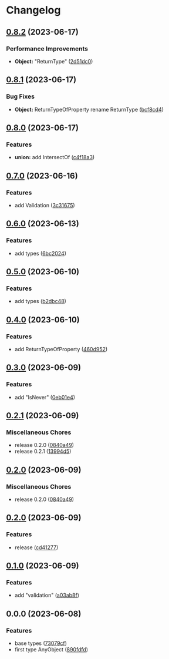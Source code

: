 # Changelog

## [0.8.2](https://github.com/missannil/hry-types/compare/v0.8.1...v0.8.2) (2023-06-17)


### Performance Improvements

* **Object:** "ReturnType" ([2d51dc0](https://github.com/missannil/hry-types/commit/2d51dc0f6a07ebe2e37d9f123f9a04c412ebc5c1))

## [0.8.1](https://github.com/missannil/hry-types/compare/v0.8.0...v0.8.1) (2023-06-17)


### Bug Fixes

* **Object:** ReturnTypeOfProperty rename  ReturnType ([bcf8cd4](https://github.com/missannil/hry-types/commit/bcf8cd47aed24f3e8c6f027a5bdfecb4a2358162))

## [0.8.0](https://github.com/missannil/hry-types/compare/v0.7.0...v0.8.0) (2023-06-17)


### Features

* **union:** add IntersectOf ([c4f18a3](https://github.com/missannil/hry-types/commit/c4f18a350c901c723271a4c549bd1f58e7710d5e))

## [0.7.0](https://github.com/missannil/hry-types/compare/v0.6.0...v0.7.0) (2023-06-16)


### Features

* add Validation ([3c31675](https://github.com/missannil/hry-types/commit/3c316758dae38a90b8d098ac05af81e72b3a6617))

## [0.6.0](https://github.com/missannil/hry-types/compare/v0.5.0...v0.6.0) (2023-06-13)


### Features

* add types ([6bc2024](https://github.com/missannil/hry-types/commit/6bc20244dffeb71c67edb572a89e760265ec5235))

## [0.5.0](https://github.com/missannil/hry-types/compare/v0.4.0...v0.5.0) (2023-06-10)


### Features

* add types ([b2dbc48](https://github.com/missannil/hry-types/commit/b2dbc489e55ba331eef3301d985fb8bba557e074))

## [0.4.0](https://github.com/missannil/hry-types/compare/v0.3.0...v0.4.0) (2023-06-10)


### Features

* add ReturnTypeOfProperty ([460d952](https://github.com/missannil/hry-types/commit/460d952235ae7d07643d3d13998594ec151dd444))

## [0.3.0](https://github.com/missannil/hry-types/compare/v0.2.1...v0.3.0) (2023-06-09)


### Features

* add "IsNever" ([0eb01e4](https://github.com/missannil/hry-types/commit/0eb01e4f182a7e1749e01ad872f28f05588039bb))

## [0.2.1](https://github.com/missannil/hry-types/compare/v0.2.0...v0.2.1) (2023-06-09)


### Miscellaneous Chores

* release 0.2.0 ([0840a49](https://github.com/missannil/hry-types/commit/0840a49dccd2406d791753c4ae0718f0fe7f28ed))
* release 0.2.1 ([13994d5](https://github.com/missannil/hry-types/commit/13994d5bfbfb5ed6c5cc4272011edfbd094f01c2))

## [0.2.0](https://github.com/missannil/hry-types/compare/v0.2.0...v0.2.0) (2023-06-09)


### Miscellaneous Chores

* release 0.2.0 ([0840a49](https://github.com/missannil/hry-types/commit/0840a49dccd2406d791753c4ae0718f0fe7f28ed))

## [0.2.0](https://github.com/missannil/hry-types/compare/v0.1.0...v0.2.0) (2023-06-09)


### Features

* release ([cd41277](https://github.com/missannil/hry-types/commit/cd4127710e731a8965008b49f3caf450be75b4cf))

## [0.1.0](https://github.com/missannil/hry-types/compare/v0.0.0...v0.1.0) (2023-06-09)


### Features

* add "validation" ([a03ab8f](https://github.com/missannil/hry-types/commit/a03ab8fa1c37c152593634c1a3493e49fb0f51e9))

## 0.0.0 (2023-06-08)


### Features

* base types ([73079cf](https://github.com/missannil/hry-types/commit/73079cf98e285f8b8e887b7d6f907f0b7256caa1))
* first type AnyObject ([890fdfd](https://github.com/missannil/hry-types/commit/890fdfd8fe7604305406add14b8823ec8bdb6274))

